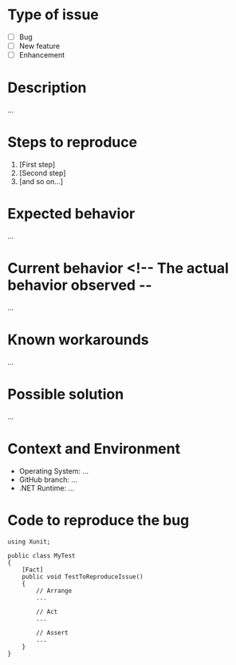# Type of issue <!-- [x] all the boxes that apply -->

- [ ] Bug
- [ ] New feature
- [ ] Enhancement

# Description <!-- Please provide a succinct description -->

...

# Steps to reproduce <!-- How can we reproduce the issue? -->

1. [First step]
2. [Second step]
3. [and so on...]

# Expected behavior <!-- The behavior you're expecting -->
...

# Current behavior <!-- The actual behavior observed --
...

# Known workarounds <!-- If any, please share here -->
...

# Possible solution <!-- If you have a suggestion, how the issue could be solved -->
...

# Context and Environment
* Operating System: ...
* GitHub branch: ...
* .NET Runtime: ...

# Code to reproduce the bug <!-- Possibly include a test to reproduce the issue -->
```
using Xunit;

public class MyTest
{
    [Fact]
    public void TestToReproduceIssue()
    {
        // Arrange
        ...

        // Act
        ...

        // Assert
        ...
    }
}
```
